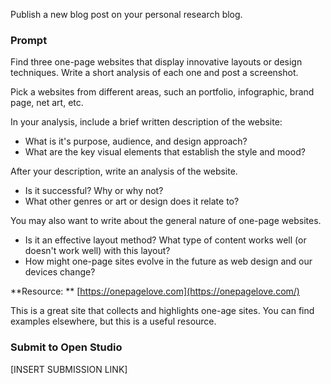 Publish a new blog post on your personal research blog.

### Prompt

Find three one-page websites that display innovative layouts or design techniques. Write a short analysis of each one and post a screenshot.

Pick a websites from different areas, such an portfolio, infographic, brand page, net art, etc.

In your analysis, include a brief written description of the website: 

* What is it's purpose, audience, and design approach? 
* What are the key visual elements that establish the style and mood?

After your description, write an analysis of the website. 

* Is it successful? Why or why not? 
* What other genres or art or design does it relate to? 

You may also want to write about the general nature of one-page websites. 

* Is it an effective layout method? What type of content works well \(or doesn't work well\) with this layout? 
* How might one-page sites evolve in the future as web design and our devices change?

**Resource: ** [https://onepagelove.com](https://onepagelove.com/)

This is a great site that collects and highlights one-age sites. You can find examples elsewhere, but this is a useful resource.

### Submit to Open Studio

\[INSERT SUBMISSION LINK\]



